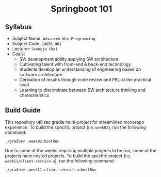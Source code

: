 <h1 align="center">Springboot 101</h1>

## Syllabus
* Subject Name: `Advanced Web Programming`
* Subject Code: `14856_001`
* Lecturer: `Seongja Choi`
* Goals:
  - SW development ability applying SW architecture
  - Cultivating talent with front-end & back-end technology
  - Students develop an understanding of engineering based on software architecture.
  - Derivation of results through code review and PBL at the practical level
  - Learning to discriminate between SW architecture thinking and characteristics

## Build Guide
This repository utilizes gradle multi-project for streamlined monorepo experience. To build the specific project (i.e. `week02`), run the following command:
```bash
./gradlew :week02:bootRun
```

Due to some of the weeks requiring multiple projects to be run, some of the projects have nested projects. To build the specific project (i.e. `week11/client-service-a`), run the following command:
```bash
./gradlew :week11:client-service-a:bootRun
```
